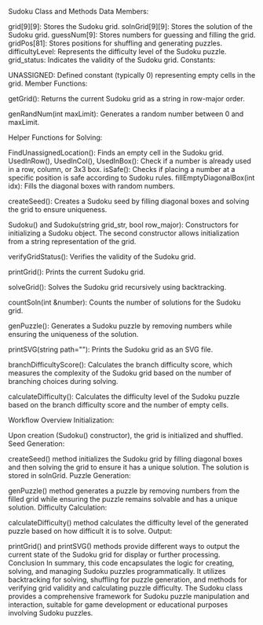Sudoku Class and Methods
Data Members:

grid[9][9]: Stores the Sudoku grid.
solnGrid[9][9]: Stores the solution of the Sudoku grid.
guessNum[9]: Stores numbers for guessing and filling the grid.
gridPos[81]: Stores positions for shuffling and generating puzzles.
difficultyLevel: Represents the difficulty level of the Sudoku puzzle.
grid_status: Indicates the validity of the Sudoku grid.
Constants:

UNASSIGNED: Defined constant (typically 0) representing empty cells in the grid.
Member Functions:

getGrid(): Returns the current Sudoku grid as a string in row-major order.

genRandNum(int maxLimit): Generates a random number between 0 and maxLimit.

Helper Functions for Solving:

FindUnassignedLocation(): Finds an empty cell in the Sudoku grid.
UsedInRow(), UsedInCol(), UsedInBox(): Check if a number is already used in a row, column, or 3x3 box.
isSafe(): Checks if placing a number at a specific position is safe according to Sudoku rules.
fillEmptyDiagonalBox(int idx): Fills the diagonal boxes with random numbers.

createSeed(): Creates a Sudoku seed by filling diagonal boxes and solving the grid to ensure uniqueness.

Sudoku() and Sudoku(string grid_str, bool row_major): Constructors for initializing a Sudoku object. The second constructor allows initialization from a string representation of the grid.

verifyGridStatus(): Verifies the validity of the Sudoku grid.

printGrid(): Prints the current Sudoku grid.

solveGrid(): Solves the Sudoku grid recursively using backtracking.

countSoln(int &number): Counts the number of solutions for the Sudoku grid.

genPuzzle(): Generates a Sudoku puzzle by removing numbers while ensuring the uniqueness of the solution.

printSVG(string path=""): Prints the Sudoku grid as an SVG file.

branchDifficultyScore(): Calculates the branch difficulty score, which measures the complexity of the Sudoku grid based on the number of branching choices during solving.

calculateDifficulty(): Calculates the difficulty level of the Sudoku puzzle based on the branch difficulty score and the number of empty cells.

Workflow Overview
Initialization:

Upon creation (Sudoku() constructor), the grid is initialized and shuffled.
Seed Generation:

createSeed() method initializes the Sudoku grid by filling diagonal boxes and then solving the grid to ensure it has a unique solution. The solution is stored in solnGrid.
Puzzle Generation:

genPuzzle() method generates a puzzle by removing numbers from the filled grid while ensuring the puzzle remains solvable and has a unique solution.
Difficulty Calculation:

calculateDifficulty() method calculates the difficulty level of the generated puzzle based on how difficult it is to solve.
Output:

printGrid() and printSVG() methods provide different ways to output the current state of the Sudoku grid for display or further processing.
Conclusion
In summary, this code encapsulates the logic for creating, solving, and managing Sudoku puzzles programmatically. It utilizes backtracking for solving, shuffling for puzzle generation, and methods for verifying grid validity and calculating puzzle difficulty. The Sudoku class provides a comprehensive framework for Sudoku puzzle manipulation and interaction, suitable for game development or educational purposes involving Sudoku puzzles.



